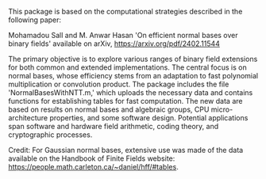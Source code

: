 This package is based on the computational strategies described in the following paper:

Mohamadou Sall and M. Anwar Hasan 'On efficient normal bases over binary fields' available on 
arXiv, https://arxiv.org/pdf/2402.11544

The primary objective is to explore various ranges of binary field extensions for both common 
and extended implementations. The central focus is on normal bases, whose efficiency stems from 
an adaptation to fast polynomial multiplication or convolution product. The package includes the 
file 'NormalBasesWithNTT.m,' which uploads the necessary data and contains functions for establishing 
tables for fast computation. The new data are based on results on normal bases and algebraic groups, 
CPU micro-architecture properties, and some software design. Potential applications span software and 
hardware field arithmetic, coding theory, and cryptographic processes.

Credit: For Gaussian normal bases, extensive use was made of the data available on the 
Handbook of Finite Fields website: https://people.math.carleton.ca/~daniel/hff/#tables.
